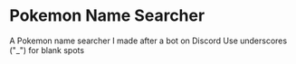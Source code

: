 # Pokemon Name Searcher
A Pokemon name searcher I made after a bot on Discord
Use underscores ("_") for blank spots
